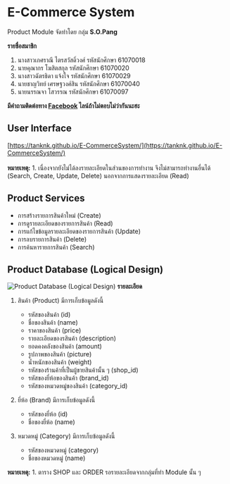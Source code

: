 # E-Commerce System
Product Module จัดทำโดย กลุ่ม **S.O.Pang**

**รายชื่อสมาชิก**
1. นางสาวเกศราณี ไตรสวัสดิ์วงศ์ รหัสนักศึกษา 61070018
2. นายคุณากร โฆสิตสกุล รหัสนักศึกษา 61070020
3. นางสาวฉัตรธิดา แจ้งใจ รหัสนักศึกษา 61070029
4. นายชาญวิทย์ เศรษฐวงศ์สิน รหัสนักศึกษา 61070040
5. นายนรรณจา โสวรรณ รหัสนักศึกษา 61070097

**มีคำถามติดต่อทาง [Facebook](https://www.facebook.com/tan.kositsakul/) ไลน์ถ้าไม่ตอบไม่ว่ากันนะฮะ**

## User Interface
[https://tanknk.github.io/E-CommerceSystem/](https://tanknk.github.io/E-CommerceSystem/)<br><br>
**หมายเหตุ:** 1. เนื่องจากยังไม่ได้ลงรายละเอียดในส่วนของการทำงาน จึงไม่สามารถทำงานอื่นได้ (Search, Create, Update, Delete) นอกจากการแสดงรายละเอียด (Read)

## Product Services
* การสร้างรายการสินค้าใหม่ (Create)
* การดูรายละเอียดของรายการสินค้า (Read)
* การแก้ไขข้อมูลรายละเอียดของรายการสินค้า (Update)
* การลบรายการสินค้า (Delete)
* การค้นหารายการสินค้า (Search)

## Product Database (Logical Design)
![Product Database (Logical Design)](https://github.com/tanknk/E-CommerceSystem/blob/Product/assets/images/Product_db.png)
**รายละเอียด**
1. สินค้า (Product) มีการเก็บข้อมูลดังนี้
    * รหัสของสินค้า (id)
    * ชื่อของสินค้า (name)
    * ราคาของสินค้า (price)
    * รายละเอียดของรสินค้า (description)
    * ยอดคงคลังของสินค้า (amount)
    * รูปภาพของสินค้า (picture)
    * น้ำหนักของสินค้า (weight)
    * รหัสของร้านค้าที่เป็นผู้ขายสินค้านั้น ๆ (shop_id)
    * รหัสของยี่ห้อของสินค้า (brand_id)
    * รหัสของหมวดหมู่ของสินค้า (category_id)
    
2. ยี่ห้อ (Brand) มีการเก็บข้อมูลดังนี้
      * รหัสของยี่ห้อ (id)
      * ชื่อของยี่ห้อ (name)

3. หมวดหมู่ (Category) มีการเก็บข้อมูลดังนี้
      * รหัสของหมวดหมู่ (category)
      * ชื่อของหมวดหมู่ (name)
    
**หมายเหตุ:** 1. ตาราง SHOP และ ORDER รอรายละเอียดจากกลุ่มที่ทำ Module นั้น ๆ
